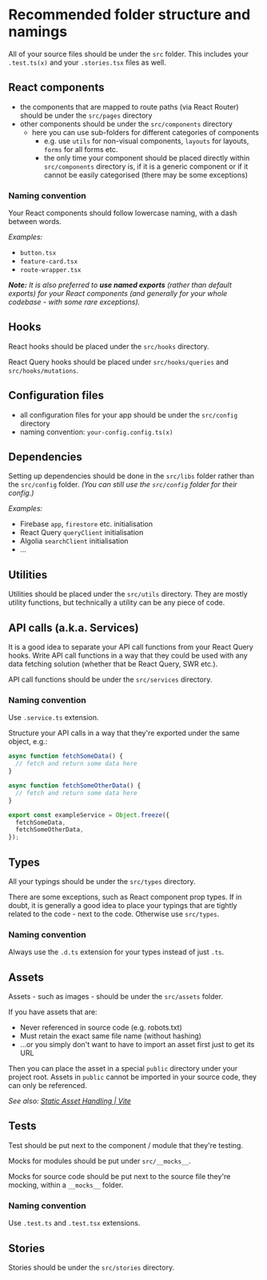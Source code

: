 # Recommended folder structure and namings

All of your source files should be under the `src` folder. This includes your `.test.ts(x)` and your `.stories.tsx` files as well.

## React components

- the components that are mapped to route paths (via React Router) should be under the `src/pages` directory
- other components should be under the `src/components` directory
  - here you can use sub-folders for different categories of components
    - e.g. use `utils` for non-visual components, `layouts` for layouts, `forms` for all forms etc.
    - the only time your component should be placed directly within `src/components` directory is, if it is a generic component or if it cannot be easily categorised (there may be some exceptions)

### Naming convention

Your React components should follow lowercase naming, with a dash between words.

_Examples:_

- `button.tsx`
- `feature-card.tsx`
- `route-wrapper.tsx`

_**Note:** It is also preferred to **use named exports** (rather than default exports) for your React components (and generally for your whole codebase - with some rare exceptions)._

## Hooks

React hooks should be placed under the `src/hooks` directory.

React Query hooks should be placed under `src/hooks/queries` and `src/hooks/mutations`.

## Configuration files

- all configuration files for your app should be under the `src/config` directory
- naming convention: `your-config.config.ts(x)`

## Dependencies

Setting up dependencies should be done in the `src/libs` folder rather than the `src/config` folder. _(You can still use the `src/config` folder for their config.)_

_Examples:_

- Firebase `app`, `firestore` etc. initialisation
- React Query `queryClient` initialisation
- Algolia `searchClient` initialisation
- ...

## Utilities

Utilities should be placed under the `src/utils` directory. They are mostly utility functions, but technically a utility can be any piece of code.

## API calls (a.k.a. Services)

It is a good idea to separate your API call functions from your React Query hooks. Write API call functions in a way that they could be used with any data fetching solution (whether that be React Query, SWR etc.).

API call functions should be under the `src/services` directory.

### Naming convention

Use `.service.ts` extension.

Structure your API calls in a way that they're exported under the same object, e.g.:

```typescript
async function fetchSomeData() {
  // fetch and return some data here
}

async function fetchSomeOtherData() {
  // fetch and return some data here
}

export const exampleService = Object.freeze({
  fetchSomeData,
  fetchSomeOtherData,
});
```

## Types

All your typings should be under the `src/types` directory.

There are some exceptions, such as React component prop types. If in doubt, it is generally a good idea to place your typings that are tightly related to the code - next to the code. Otherwise use `src/types`.

### Naming convention

Always use the `.d.ts` extension for your types instead of just `.ts`.

## Assets

Assets - such as images - should be under the `src/assets` folder.

If you have assets that are:

- Never referenced in source code (e.g. robots.txt)
- Must retain the exact same file name (without hashing)
- ...or you simply don't want to have to import an asset first just to get its URL

Then you can place the asset in a special `public` directory under your project root. Assets in `public` cannot be imported in your source code, they can only be referenced.

_See also: [Static Asset Handling | Vite](https://vitejs.dev/guide/assets.html#static-asset-handling)_

## Tests

Test should be put next to the component / module that they're testing.

Mocks for modules should be put under `src/__mocks__`.

Mocks for source code should be put next to the source file they're mocking, within a `__mocks__` folder.

### Naming convention

Use `.test.ts` and `.test.tsx` extensions.

## Stories

Stories should be under the `src/stories` directory.
